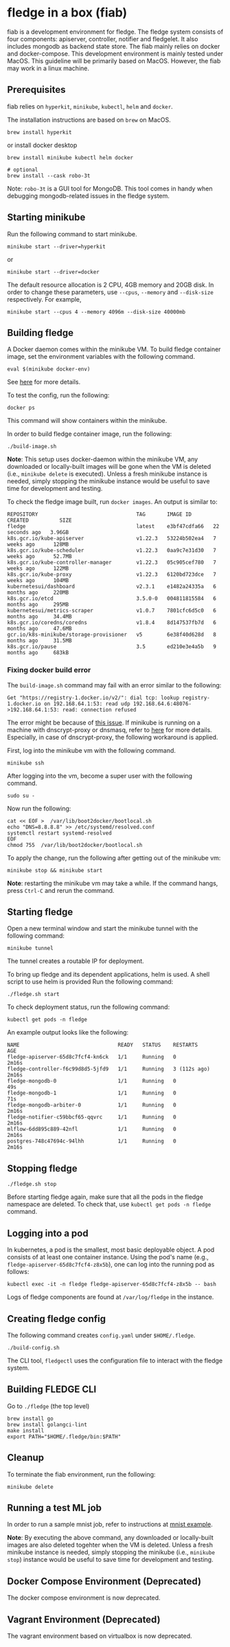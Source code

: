 # fledge in a box (fiab)

fiab is a development environment for fledge. The fledge system consists of four components: apiserver, controller, notifier and fledgelet.
It also includes mongodb as backend state store. The fiab mainly relies on docker and docker-compose. This development environment is mainly
tested under MacOS. This guideline will be primarily based on MacOS. However, the fiab may work in a linux machine.

## Prerequisites
fiab relies on `hyperkit`, `minikube`, `kubectl`, `helm` and `docker`.

The installation instructions are based on `brew` on MacOS.
```
brew install hyperkit
```
or install docker desktop
```
brew install minikube kubectl helm docker

# optional
brew install --cask robo-3t
```

Note: `robo-3t` is a GUI tool for MongoDB. This tool comes in handy when debugging mongodb-related issues in the fledge system.

## Starting minikube
Run the following command to start minikube.
```
minikube start --driver=hyperkit
```
or
```
minikube start --driver=docker
```

The default resource allocation is 2 CPU, 4GB memory and 20GB disk.
In order to change these parameters, use `--cpus`, `--memory` and `--disk-size` respectively.
For example, 
```
minikube start --cpus 4 --memory 4096m --disk-size 40000mb
```

## Building fledge
A Docker daemon comes within the minikube VM. To build fledge container image, set the environment variables with the following command.

```
eval $(minikube docker-env)
```
See [here](https://minikube.sigs.k8s.io/docs/handbook/pushing/#1-pushing-directly-to-the-in-cluster-docker-daemon-docker-env) for more details.

To test the config, run the following:
```
docker ps
```
This command will show containers within the minikube.

In order to build fledge container image, run the following:
```
./build-image.sh
```

**Note**: This setup uses docker-daemon within the minikube VM, any downloaded or locally-built images will be gone when the VM is deleted
(i.e., `minikube delete` is executed). Unless a fresh minikube instance is needed, simply stopping the minikube instance would be useful
to save time for development and testing.

To check the fledge image built, run `docker images`. An output is similar to:
```
REPOSITORY                                TAG       IMAGE ID       CREATED          SIZE
fledge                                    latest    e3bf47cdfa66   22 seconds ago   3.96GB
k8s.gcr.io/kube-apiserver                 v1.22.3   53224b502ea4   7 weeks ago      128MB
k8s.gcr.io/kube-scheduler                 v1.22.3   0aa9c7e31d30   7 weeks ago      52.7MB
k8s.gcr.io/kube-controller-manager        v1.22.3   05c905cef780   7 weeks ago      122MB
k8s.gcr.io/kube-proxy                     v1.22.3   6120bd723dce   7 weeks ago      104MB
kubernetesui/dashboard                    v2.3.1    e1482a24335a   6 months ago     220MB
k8s.gcr.io/etcd                           3.5.0-0   004811815584   6 months ago     295MB
kubernetesui/metrics-scraper              v1.0.7    7801cfc6d5c0   6 months ago     34.4MB
k8s.gcr.io/coredns/coredns                v1.8.4    8d147537fb7d   6 months ago     47.6MB
gcr.io/k8s-minikube/storage-provisioner   v5        6e38f40d628d   8 months ago     31.5MB
k8s.gcr.io/pause                          3.5       ed210e3e4a5b   9 months ago     683kB
```


### Fixing docker build error
The `build-image.sh` command may fail with an error similar to the following:
```
Get "https://registry-1.docker.io/v2/": dial tcp: lookup registry-1.docker.io on 192.168.64.1:53: read udp 192.168.64.6:48076->192.168.64.1:53: read: connection refused
```
The error might be because of [this issue](https://github.com/kubernetes/minikube/issues/3036).
If minikube is running on a machine with dnscrypt-proxy or dnsmasq, 
refer to [here](https://gist.github.com/rscottwatson/e0e3c890b3d4aa81e46bf2993e3e216f) for more details.
Especially, in case of dnscrypt-proxy, the following workaround is applied.

First, log into the minikube vm with the following command.
```
minikube ssh
```
After logging into the vm, become a super user with the following command.
```
sudo su -
```
Now run the following:
```
cat << EOF >  /var/lib/boot2docker/bootlocal.sh
echo "DNS=8.8.8.8" >> /etc/systemd/resolved.conf 
systemctl restart systemd-resolved
EOF
chmod 755  /var/lib/boot2docker/bootlocal.sh
```

To apply the change, run the following after getting out of the minikube vm:
```
minikube stop && minikube start
```
**Note**: restarting the minikube vm may take a while. If the command hangs, press `Ctrl-C` and rerun the command.

## Starting fledge
Open a new terminal window and start the minikube tunnel with the following command:
```
minikube tunnel
```
The tunnel creates a routable IP for deployment.


To bring up fledge and its dependent applications, helm is used.
A shell script to use helm is provided
Run the following command:
```
./fledge.sh start
```

To check deployment status, run the following command:
```
kubectl get pods -n fledge
```

An example output looks like the following:
```
NAME                                READY   STATUS    RESTARTS       AGE
fledge-apiserver-65d8c7fcf4-kn6ck   1/1     Running   0              2m16s
fledge-controller-f6c99d8d5-5jfd9   1/1     Running   3 (112s ago)   2m16s
fledge-mongodb-0                    1/1     Running   0              49s
fledge-mongodb-1                    1/1     Running   0              71s
fledge-mongodb-arbiter-0            1/1     Running   0              2m16s
fledge-notifier-c59bbcf65-qqvrc     1/1     Running   0              2m16s
mlflow-6dd895c889-42nfl             1/1     Running   0              2m16s
postgres-748c47694c-94lhh           1/1     Running   0              2m16s
```

## Stopping fledge
```
./fledge.sh stop
```
Before starting fledge again, make sure that all the pods in the fledge namespace are deleted.
To check that, use `kubectl get pods -n fledge` command.

## Logging into a pod
In kubernetes, a pod is the smallest, most basic deployable object. A pod consists of at least one container instance.
Using the pod's name (e.g., `fledge-apiserver-65d8c7fcf4-z8x5b`), one can log into the running pod as follows:
```
kubectl exec -it -n fledge fledge-apiserver-65d8c7fcf4-z8x5b -- bash
```

Logs of fledge components are found at `/var/log/fledge` in the instance.

## Creating fledge config
The following command creates `config.yaml` under `$HOME/.fledge`.
```
./build-config.sh
```
The CLI tool, `fledgectl` uses the configuration file to interact with the fledge system.

## Building FLEDGE CLI
Go to `./fledge` (the top level)

```
brew install go
brew install golangci-lint
make install
export PATH="$HOME/.fledge/bin:$PATH"
```

## Cleanup
To terminate the fiab environment, run the following:
```
minikube delete
```

## Running a test ML job
In order to run a sample mnist job, refer to instructions at [mnist example](../examples/mnist/README.md).

**Note**: By executing the above command, any downloaded or locally-built images are also deleted togehter when the VM is deleted.
Unless a fresh minikube instance is needed, simply stopping the minikube (i.e., `minikube stop`) instance would be useful
to save time for development and testing.

## Docker Compose Environment (Deprecated)
The docker compose environment is now deprecated.

## Vagrant Environment (Deprecated)
The vagrant environment based on virtualbox is now deprecated. 
